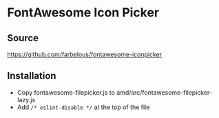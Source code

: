 FontAwesome Icon Picker
=======================

Source
------

https://github.com/farbelous/fontawesome-iconpicker

Installation
------------

- Copy fontawesome-filepicker.js to amd/src/fontawesome-filepicker-lazy.js
- Add `/* eslint-disable */` at the top of the file
